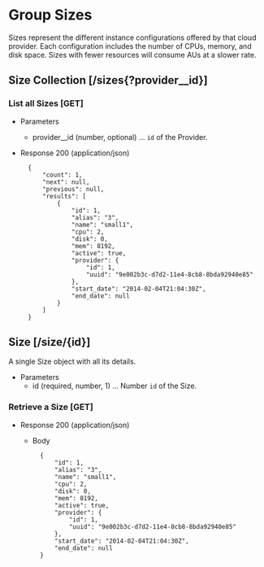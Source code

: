 # Group Sizes
Sizes represent the different instance configurations offered by that cloud provider.  Each configuration includes the
 number of CPUs, memory, and disk space.  Sizes with fewer resources will consume AUs at a slower rate.

## Size Collection [/sizes{?provider__id}]
    
### List all Sizes [GET]

+ Parameters
    + provider__id (number, optional) ... `id` of the Provider.

+ Response 200 (application/json)


        {
            "count": 1,
            "next": null,
            "previous": null,
            "results": [
                {
                    "id": 1,
                    "alias": "3",
                    "name": "small1",
                    "cpu": 2,
                    "disk": 0,
                    "mem": 8192,
                    "active": true,
                    "provider": {
                        "id": 1,
                        "uuid": "9e002b3c-d7d2-11e4-8cb8-8bda92940e85"
                    },
                    "start_date": "2014-02-04T21:04:30Z",
                    "end_date": null
                }
            ]
        }
        
## Size [/size/{id}]
A single Size object with all its details.

+ Parameters
    + id (required, number, 1) ... Number `id` of the Size.

### Retrieve a Size [GET]
+ Response 200 (application/json)

    + Body

            {
                "id": 1,
                "alias": "3",
                "name": "small1",
                "cpu": 2,
                "disk": 0,
                "mem": 8192,
                "active": true,
                "provider": {
                    "id": 1,
                    "uuid": "9e002b3c-d7d2-11e4-8cb8-8bda92940e85"
                },
                "start_date": "2014-02-04T21:04:30Z",
                "end_date": null
            }

